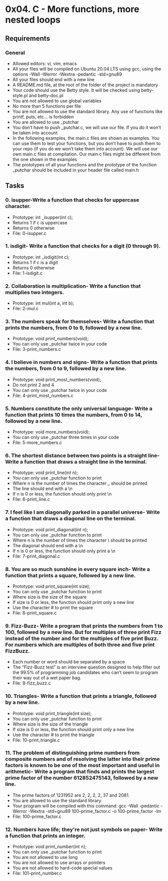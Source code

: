 #  0x04. C - More functions, more nested loops

## Requirements
### General
- Allowed editors: vi, vim, emacs
- All your files will be compiled on Ubuntu 20.04 LTS using gcc, using the options -Wall -Werror -Wextra -pedantic -std=gnu89
- All your files should end with a new line
- A README.md file, at the root of the folder of the project is mandatory
- Your code should use the Betty style. It will be checked using betty-style.pl and betty-doc.pl
- You are not allowed to use global variables
- No more than 5 functions per file
- You are not allowed to use the standard library. Any use of functions like printf, puts, etc… is forbidden
- You are allowed to use _putchar
- You don’t have to push _putchar.c, we will use our file. If you do it won’t be taken into account
- In the following examples, the main.c files are shown as examples. You can use them to test your functions, but you don’t have to push them to your repo (if you do we won’t take them into account). We will use our own main.c files at compilation. Our main.c files might be different from the one shown in the examples
- The prototypes of all your functions and the prototype of the function _putchar should be included in your header file called main.h

## Tasks

### 0. isupper-Write a function that checks for uppercase character.
- Prototype: int _isupper(int c);
- Returns 1 if c is uppercase
- Returns 0 otherwise
- File: 0-isupper.c

### 1. isdigit- Write a function that checks for a digit (0 through 9).
- Prototype: int _isdigit(int c);
- Returns 1 if c is a digit
- Returns 0 otherwise
- File: 1-isdigit.c

### 2. Collaboration is multiplication- Write a function that multiplies two integers.
- Prototype: int mul(int a, int b);
- File: 2-mul.c

### 3. The numbers speak for themselves- Write a function that prints the numbers, from 0 to 9, followed by a new line.
- Prototype: void print_numbers(void);
- You can only use _putchar twice in your code
- File: 3-print_numbers.c

### 4. I believe in numbers and signs- Write a function that prints the numbers, from 0 to 9, followed by a new line.
- Prototype: void print_most_numbers(void);
- Do not print 2 and 4
- You can only use _putchar twice in your code
- File: 4-print_most_numbers.c

### 5. Numbers constitute the only universal language- Write a function that prints 10 times the numbers, from 0 to 14, followed by a new line.
- Prototype: void more_numbers(void);
- You can only use _putchar three times in your code
- File: 5-more_numbers.c

### 6. The shortest distance between two points is a straight line- Write a function that draws a straight line in the terminal.
- Prototype: void print_line(int n);
- You can only use _putchar function to print
- Where n is the number of times the character _ should be printed
- The line should end with a \n
- If n is 0 or less, the function should only print \n
- File: 6-print_line.c

### 7. I feel like I am diagonally parked in a parallel universe- Write a function that draws a diagonal line on the terminal.
- Prototype: void print_diagonal(int n);
- You can only use _putchar function to print
- Where n is the number of times the character \ should be printed
- The diagonal should end with a \n
- If n is 0 or less, the function should only print a \n
- File: 7-print_diagonal.c

### 8. You are so much sunshine in every square inch- Write a function that prints a square, followed by a new line.
- Prototype: void print_square(int size);
- You can only use _putchar function to print
- Where size is the size of the square
- If size is 0 or less, the function should print only a new line
- Use the character # to print the square
- File: 8-print_square.c

### 9. Fizz-Buzz- Write a program that prints the numbers from 1 to 100, followed by a new line. But for multiples of three print Fizz instead of the number and for the multiples of five print Buzz. For numbers which are multiples of both three and five print FizzBuzz.
- Each number or word should be separated by a space
- The “Fizz-Buzz test” is an interview question designed to help filter out the 99.5% of programming job candidates who can’t seem to program their way out of a wet paper bag.
- File: 9-fizz_buzz.c

### 10. Triangles- Write a function that prints a triangle, followed by a new line.
- Prototype: void print_triangle(int size);
- You can only use _putchar function to print
- Where size is the size of the triangle
- If size is 0 or less, the function should print only a new line
- Use the character # to print the triangle
- File: 10-print_triangle.c

### 11. The problem of distinguishing prime numbers from composite numbers and of resolving the latter into their prime factors is known to be one of the most important and useful in arithmetic- Write a program that finds and prints the largest prime factor of the number 612852475143, followed by a new line.
- The prime factors of 1231952 are 2, 2, 2, 2, 37 and 2081.
- You are allowed to use the standard library
- Your program will be compiled with this command: gcc -Wall -pedantic -Werror -Wextra -std=gnu89 100-prime_factor.c -o 100-prime_factor -lm
- File: 100-prime_factor.c

### 12. Numbers have life; they're not just symbols on paper- Write a function that prints an integer.
- Prototype: void print_number(int n);
- You can only use _putchar function to print
- You are not allowed to use long
- You are not allowed to use arrays or pointers
- You are not allowed to hard-code special values
- File: 101-print_number.c

